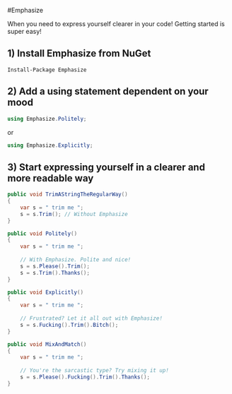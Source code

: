 #Emphasize

When you need to express yourself clearer in your code! Getting started is super easy!

## 1) Install Emphasize from NuGet
    Install-Package Emphasize

## 2) Add a using statement dependent on your mood
```csharp
using Emphasize.Politely; 
```
or
```csharp
using Emphasize.Explicitly;
```
## 3) Start expressing yourself in a clearer and more readable way

```csharp
public void TrimAStringTheRegularWay()
{
    var s = " trim me ";
	s = s.Trim(); // Without Emphasize
}

public void Politely()
{
	var s = " trim me ";
    
    // With Emphasize. Polite and nice!
	s = s.Please().Trim();
	s = s.Trim().Thanks();
}

public void Explicitly()
{
	var s = " trim me ";
    
    // Frustrated? Let it all out with Emphasize!
	s = s.Fucking().Trim().Bitch();
}

public void MixAndMatch()
{
	var s = " trim me ";
    
    // You're the sarcastic type? Try mixing it up!
	s = s.Please().Fucking().Trim().Thanks();
}
```
    